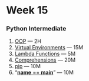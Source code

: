 # Week 15

### Python Intermediate

1. [OOP](https://www.youtube.com/watch?v=Ej_02ICOIgs) — 2H
2. [Virtual Environments](https://www.youtube.com/watch?v=APOPm01BVrk&pp=ygUacHl0aG9uIHZpcnR1YWwgZW52aXJvbm1lbnQ%3D) — 15M
3. [Lambda Functions](https://www.youtube.com/watch?v=oNp5wwu9S7c) — 5M
4. [Comprehensions](https://www.youtube.com/watch?v=3dt4OGnU5sM) — 20M
5. [pip](https://www.youtube.com/watch?v=U2ZN104hIcc&pp=ygUKcHl0aG9uIHBpcA%3D%3D) — 10M
6. “[__name__ == __main__](https://www.youtube.com/watch?v=sugvnHA7ElY)” — 10M